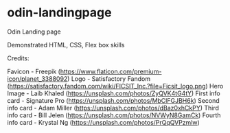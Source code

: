 # odin-landingpage

Odin Landing page

Demonstrated HTML, CSS, Flex box skills


Credits:

Favicon - Freepik (https://www.flaticon.com/premium-icon/planet_3388092)
Logo - Satisfactory Fandom (https://satisfactory.fandom.com/wiki/FICSIT_Inc.?file=Ficsit_logo.png)
Hero Image - Laib Khaled (https://unsplash.com/photos/ZyQVK4tG4tY)
First info card - Signature Pro (https://unsplash.com/photos/MbClFGJBH6k)
Second info card - Adam Miller (https://unsplash.com/photos/dBaz0xhCkPY)
Third info card - Bill Jelen (https://unsplash.com/photos/NVWyN8GamCk)
Fourth info card - Krystal Ng (https://unsplash.com/photos/PrQqQVPzmlw)